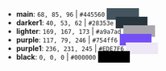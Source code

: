 * **main**: `68, 85, 96` | `#445560` <span style="background-color: #445560; color: white; padding: 3px 10px;">&nbsp;&nbsp;&nbsp;&nbsp;&nbsp;&nbsp;&nbsp;&nbsp;&nbsp;&nbsp;&nbsp;</span> 
* **darker1**: `40, 53, 62` | `#28353e` <span style="background-color: #28353e; color: white; padding: 3px 10px;">&nbsp;&nbsp;&nbsp;&nbsp;&nbsp;&nbsp;&nbsp;&nbsp;&nbsp;&nbsp;&nbsp;</span> 
* **lighter**: `169, 167, 173` | `#a9a7ad` <span style="background-color: #a9a7ad; color: black; padding: 3px 10px;">&nbsp;&nbsp;&nbsp;&nbsp;&nbsp;&nbsp;&nbsp;&nbsp;&nbsp;&nbsp;&nbsp;</span> 
* **purple**: `117, 79, 246` | `#754ff6` <span style="background-color: #754ff6; color: white; padding: 3px 10px;">&nbsp;&nbsp;&nbsp;&nbsp;&nbsp;&nbsp;&nbsp;&nbsp;&nbsp;&nbsp;&nbsp;</span> 
* **purple1**: `236, 231, 245` | `#EDE7F6` <span style="background-color: #EDE7F6; color: black; padding: 3px 10px;">&nbsp;&nbsp;&nbsp;&nbsp;&nbsp;&nbsp;&nbsp;&nbsp;&nbsp;&nbsp;&nbsp;</span> 
* **black**: `0, 0, 0` | `#000000` <span style="background-color: #000000; color: white; padding: 3px 10px;">&nbsp;&nbsp;&nbsp;&nbsp;&nbsp;&nbsp;&nbsp;&nbsp;&nbsp;&nbsp;&nbsp;</span>
